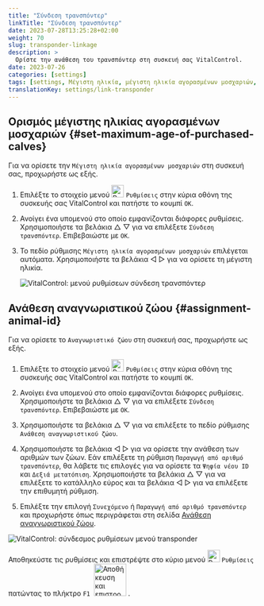 ```yaml
---
title: "Σύνδεση τρανσπόντερ"
linkTitle: "Σύνδεση τρανσπόντερ"
date: 2023-07-28T13:25:28+02:00
weight: 70
slug: transponder-linkage
description: >
  Ορίστε την ανάθεση του τρανσπόντερ στη συσκευή σας VitalControl.
date: 2023-07-26
categories: [settings]
tags: [settings, Μέγιστη ηλικία, μέγιστη ηλικία αγορασμένων μοσχαριών, Ανάθεση αναγνωριστικού ζώου]
translationKey: settings/link-transponder
---
```

## Ορισμός μέγιστης ηλικίας αγορασμένων μοσχαριών {#set-maximum-age-of-purchased-calves}
Για να ορίσετε την `Μέγιστη ηλικία αγορασμένων μοσχαριών` στη συσκευή σας, προχωρήστε ως εξής.

1. Επιλέξτε το στοιχείο μενού <img src="/icons/gear.svg" width="25" align="bottom" alt="Ρυθμίσεις" /> `Ρυθμίσεις` στην κύρια οθόνη της συσκευής σας VitalControl και πατήστε το κουμπί `OK`.

2. Ανοίγει ένα υπομενού στο οποίο εμφανίζονται διάφορες ρυθμίσεις. Χρησιμοποιήστε τα βελάκια △ ▽ για να επιλέξετε `Σύνδεση τρανσπόντερ`. Επιβεβαιώστε με `OK`.

3. Το πεδίο ρύθμισης `Μέγιστη ηλικία αγορασμένων μοσχαριών` επιλέγεται αυτόματα. Χρησιμοποιήστε τα βελάκια ◁ ▷ για να ορίσετε τη μέγιστη ηλικία.

    ![VitalControl: μενού ρυθμίσεων σύνδεση τρανσπόντερ](../images/maximumage.png "Μέγιστη ηλικία αγορασμένων μοσχαριών")

## Ανάθεση αναγνωριστικού ζώου {#assignment-animal-id}

Για να ορίσετε το `Αναγνωριστικό ζώου` στη συσκευή σας, προχωρήστε ως εξής.

1. Επιλέξτε το στοιχείο μενού <img src="/icons/gear.svg" width="25" align="bottom" alt="Ρυθμίσεις" /> `Ρυθμίσεις` στην κύρια οθόνη της συσκευής σας VitalControl και πατήστε το κουμπί `OK`.

2. Ανοίγει ένα υπομενού στο οποίο εμφανίζονται διάφορες ρυθμίσεις. Χρησιμοποιήστε τα βελάκια △ ▽ για να επιλέξετε `Σύνδεση τρανσπόντερ`. Επιβεβαιώστε με `OK`.

3. Χρησιμοποιήστε τα βελάκια △ ▽ για να επιλέξετε το πεδίο ρύθμισης `Ανάθεση αναγνωριστικού ζώου`.

4. Χρησιμοποιήστε τα βελάκια ◁ ▷ για να ορίσετε την ανάθεση των αριθμών των ζώων. Εάν επιλέξετε τη ρύθμιση `Παραγωγή από αριθμό τρανσπόντερ`, θα λάβετε τις επιλογές για να ορίσετε τα `Ψηφία νέου ID` και `Δεξιά μετατόπιση`. Χρησιμοποιήστε τα βελάκια △ ▽ για να επιλέξετε το κατάλληλο εύρος και τα βελάκια ◁ ▷ για να επιλέξετε την επιθυμητή ρύθμιση.

5. Επιλέξτε την επιλογή `Συνεχόμενο` ή `Παραγωγή από αριθμό τρανσπόντερ` και προχωρήστε όπως περιγράφεται στη σελίδα [Ανάθεση αναγνωριστικού ζώου](../animal-registration/#assignment-animal-id).

![VitalControl: σύνδεσμος ρυθμίσεων μενού transponder](../images/assignmentanimalid.png "Ανάθεση αναγνωριστικού ζώου")

Αποθηκεύστε τις ρυθμίσεις και επιστρέψτε στο κύριο μενού <img src="/icons/gear.svg" width="25" align="bottom" alt="Ρυθμίσεις" /> `Ρυθμίσεις` πατώντας το πλήκτρο `F1` &nbsp;<img src="/icons/footer/save_exit.svg" width="65" align="bottom" alt="Αποθήκευση και επιστροφή" />&nbsp;.
